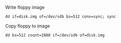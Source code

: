 Write floppy image
```
dd if=disk.img of=/dev/sdb bs=512 conv=sync; sync
```
Copy floppy to image
```
dd bs=512 count=2880 if=/dev/sdb of=disk.img
```
